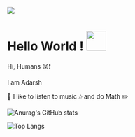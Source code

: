 ![](https://github.githubassets.com/images/mona-loading-dark.gif)
# Hello World ! <img src="https://raw.githubusercontent.com/MartinHeinz/MartinHeinz/master/wave.gif" width="45" height="45">
Hi, Humans :stuck_out_tongue_winking_eye::exclamation:

I am Adarsh

:seedling: I like to listen to music :notes: and do Math :pencil2:

![Anurag's GitHub stats](https://github-readme-stats.vercel.app/api?username=theCode-Breaker&show_icons=true&theme=github_dark)

![Top Langs](https://github-readme-stats.vercel.app/api/top-langs/?username=theCode-Breaker&layout=compact&show_icons=true&theme=github_dark)

